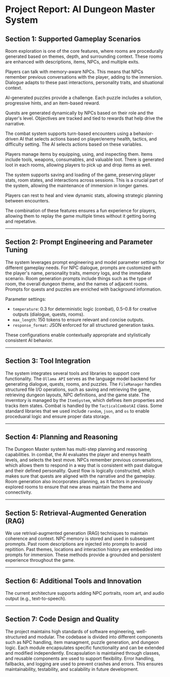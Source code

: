# Project Report: AI Dungeon Master System

## Section 1: Supported Gameplay Scenarios


Room exploration is one of the core features, where rooms are procedurally generated based on themes, depth, and surrounding context. These rooms are enhanced with descriptions, items, NPCs, and multiple exits. 

Players can talk with memory-aware NPCs. This means that NPCs remember previous conversations with the player, adding to the immersion. Dialogue adapts to these past interactions, personality traits, and situational context.

AI-generated puzzles provide a challenge. Each puzzle includes a solution, progressive hints, and an item-based reward.

Quests are generated dynamically by NPCs based on their role and the player's level. Objectives are tracked and tied to rewards that help drive the narrative.

The combat system supports turn-based encounters using a behavior-driven AI that selects actions based on player/enemy health, tactics, and difficulty setting. The AI selects actions based on these variables.

Players manage items by equipping, using, and inspecting them. Items include tools, weapons, consumables, and valuable loot. There is generated loot in each rooms, allowing players to pick up and drop items as well.

The system supports saving and loading of the game, preserving player stats, room states, and interactions across sessions. This is a crucial part of the system, allowing the maintenance of immersion in longer games. 

Players can rest to heal and view dynamic stats, allowing strategic planning between encounters. 

The combination of these features ensures a fun experience for players, allowing them to replay the game multiple times without it getting boring and repetative.

---

## Section 2: Prompt Engineering and Parameter Tuning

The system leverages prompt engineering and model parameter settings for different gameplay needs. For NPC dialogue, prompts are customized with the player's name, personality traits, memory logs, and the immediate scenario. Room generation prompts include things such as the type of room, the overall dungeon theme, and the names of adjacent rooms. Prompts for quests and puzzles are enriched with background information. 

Parameter settings:
- `temperature`: 0.3 for deterministic logic (combat), 0.5–0.8 for creative outputs (dialogue, quests, rooms).
- `max_length`: 150 tokens to ensure relevant and concise outputs.
- `response_format`: JSON enforced for all structured generation tasks.

These configurations enable contextually appropriate and stylistically consistent AI behavior.

---

## Section 3: Tool Integration

The system integrates several tools and libraries to support core functionality. The `Ollama API` serves as the language model backend for generating dialogue, quests, rooms, and puzzles. The `FileManager` handles structured file I/O operations, such as saving and retrieving the game, retrieving dungeon layouts, NPC definitions, and the game state. The inverntory is managed by the `ItemSystem`, which defines item properties and tracks item states. Combat is handled by the `TacticalCombatAI` class. Some standard libraries that we used include `random`, `json`, and `os` to enable proceduaral logic and ensure proper data storage. 


---

## Section 4: Planning and Reasoning

The Dungeon Master system has multi-step planning and reasoning capabilities. In combat, the AI evaluates the player and enemys health levels, and selects the best move. NPCs remember previous conversations, which allows them to respond in a way that is consistent with past dialogue and their defined personality. Quest flow is logically constructed, which makes sure that quests are aligned with the narrative and the gameplay. Room generation also incorporates planning, as it factors in previously explored rooms to ensure that new areas maintain the theme and connectivity.

---

## Section 5: Retrieval-Augmented Generation (RAG)

We use retrival-augmented generation (RAG) techniques to maintain coherence and context. NPC memory is stored and used in subsequent promnpts. Past room descriptions are injected into prompts to avoid repitition. Past themes, locations and interaction history are embedded into prompts for immersion. These methods provide a grounded and persistent experience throughout the game.

---

## Section 6: Additional Tools and Innovation

The current architecture supports adding NPC portraits, room art, and audio output (e.g., text-to-speech).

---

## Section 7: Code Design and Quality

The project maintains high standards of software engineering, well-structured and modular. The codebase is divided into different components such as NPC handling, item managment, puzzle generation, and dungeon logic. Each module encapsulates specific functionality and can be extended and modified independently. Encapsulation is maintained through classes, and reusable components are used to support flexibility. Error handling, fallbacks, and logging are used to prevent crashes and errors. This ensures maintainability, testability, and scalability in future development.
